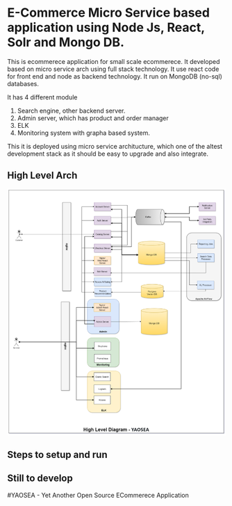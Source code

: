 # E-Commerce Micro Service based application using Node Js, React, Solr and Mongo DB.   
This is ecommerece application for small scale ecommerece. It developed based on micro service arch using full stack technology. It use react code for front end and node as backend technology. It run on MongoDB (no-sql) databases. 

It has 4 different module 
1. Search engine, other backend server.
2. Admin server, which has product and order manager 
3. ELK 
4. Monitoring system with grapha based system.

This it is deployed using micro service architucture, which one of the altest development stack as it should be easy to upgrade and also integrate.

## High Level Arch
![plot](./doc/HL.drawio.png)
    
## Steps to setup and run   


## Still to develop 

#YAOSEA - Yet Another Open Source ECommerece Application
